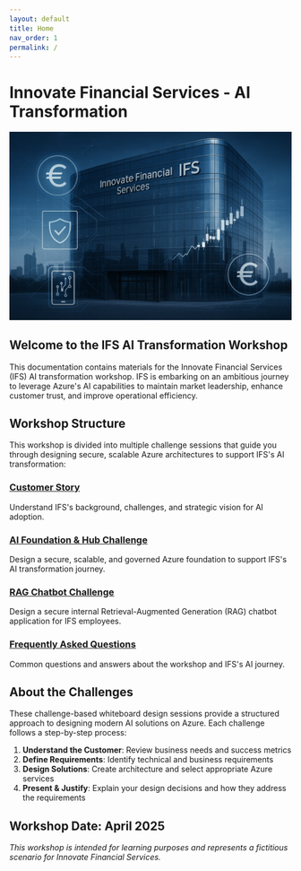 ```yaml
---
layout: default
title: Home
nav_order: 1
permalink: /
---
```


# Innovate Financial Services - AI Transformation

![IFS Logo](../media/images/ifs.png)

## Welcome to the IFS AI Transformation Workshop

This documentation contains materials for the Innovate Financial Services (IFS) AI transformation workshop. IFS is embarking on an ambitious journey to leverage Azure's AI capabilities to maintain market leadership, enhance customer trust, and improve operational efficiency.

## Workshop Structure

This workshop is divided into multiple challenge sessions that guide you through designing secure, scalable Azure architectures to support IFS's AI transformation:

### [Customer Story](./ifs-customer-story.md)
Understand IFS's background, challenges, and strategic vision for AI adoption.

### [AI Foundation & Hub Challenge](./ifs-alz-overview.md)
Design a secure, scalable, and governed Azure foundation to support IFS's AI transformation journey.

### [RAG Chatbot Challenge](./ifs-rag-overview.md)
Design a secure internal Retrieval-Augmented Generation (RAG) chatbot application for IFS employees.

### [Frequently Asked Questions](./ifs-faq.md)
Common questions and answers about the workshop and IFS's AI journey.

## About the Challenges

These challenge-based whiteboard design sessions provide a structured approach to designing modern AI solutions on Azure. Each challenge follows a step-by-step process:

1. **Understand the Customer**: Review business needs and success metrics
2. **Define Requirements**: Identify technical and business requirements
3. **Design Solutions**: Create architecture and select appropriate Azure services
4. **Present & Justify**: Explain your design decisions and how they address the requirements

## Workshop Date: April 2025

*This workshop is intended for learning purposes and represents a fictitious scenario for Innovate Financial Services.*